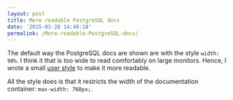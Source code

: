 ```yaml
---
layout: post
title: More readable PostgreSQL docs
date: '2015-01-28 14:40:18'
permalink: /More-readable-PostgreSQL-docs/
---
```


The default way the PostgreSQL docs are shown are with the style `width: 90%`. I think it that is too wide to read comfortably on large monitors. Hence, I wrote a small [user style](https://userstyles.org/styles/109544/make-postgressql-doc-width-readable) to make it more readable.

All the style does is that it restricts the width of the documentation container: `max-width: 768px;`.
